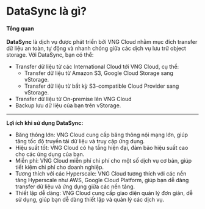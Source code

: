 # DataSync là gì?

#### Tổng quan <a href="#datasynclagi-tongquan" id="datasynclagi-tongquan"></a>

**DataSync** là dịch vụ được phát triển bởi VNG Cloud nhằm mục đích transfer dữ liệu an toàn, tự động và nhanh chóng giữa các dịch vụ lưu trữ object storage. Với DataSync, bạn có thể:

* Transfer dữ liệu từ các International Cloud tới VNG Cloud, cụ thể:&#x20;
  * Transfer dữ liệu từ Amazon S3, Google Cloud Storage sang vStorage.
  * Transfer dữ liệu từ bất kỳ S3-compatible Cloud Provider sang vStorage.
* Transfer dữ liệu từ On-premise lên VNG Cloud
* Backup lưu dữ liệu của bạn trên vStorage.

***

**Lợi ích khi sử dụng DataSync:**

* Băng thông lớn: VNG Cloud cung cấp băng thông nội mạng lớn, giúp tăng tốc độ truyền tải dữ liệu và truy cập ứng dụng.
* Hiệu suất tốt: VNG Cloud có hạ tầng hiện đại, đảm bảo hiệu suất cao cho các ứng dụng của bạn.
* Miễn phí: VNG Cloud miễn phí chi phí cho một số dịch vụ cơ bản, giúp tiết kiệm chi phí cho doanh nghiệp.
* Tương thích với các Hyperscale: VNG Cloud tương thích với các nền tảng Hyperscale như AWS, Google Cloud Platform, giúp bạn dễ dàng transfer dữ liệu và ứng dụng giữa các nền tảng.
* Thiết lập dễ dàng: VNG Cloud cung cấp giao diện quản lý đơn giản, dễ sử dụng, giúp bạn dễ dàng thiết lập và quản lý các dịch vụ.
